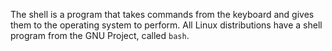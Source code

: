 The shell is a program that takes commands from the keyboard and gives
them to the operating system to perform. All Linux distributions have
a shell program from the GNU Project, called `bash`.
